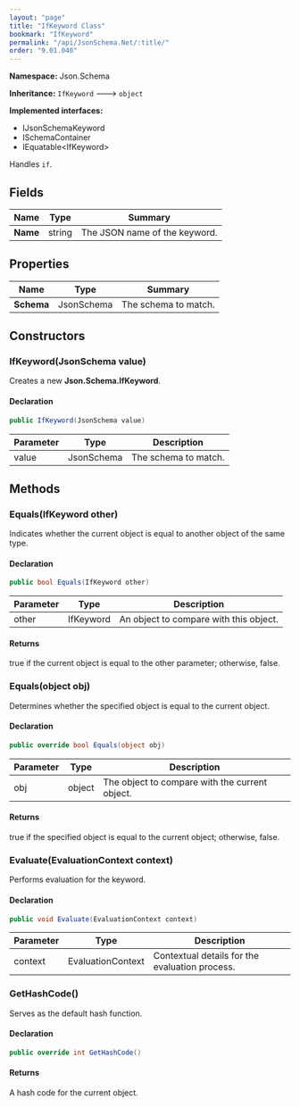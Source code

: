 ```yaml
---
layout: "page"
title: "IfKeyword Class"
bookmark: "IfKeyword"
permalink: "/api/JsonSchema.Net/:title/"
order: "9.01.040"
---
```

**Namespace:** Json.Schema

**Inheritance:**
`IfKeyword`
 🡒 
`object`

**Implemented interfaces:**

- IJsonSchemaKeyword
- ISchemaContainer
- IEquatable\<IfKeyword\>

Handles `if`.

## Fields

| Name | Type | Summary |
|---|---|---|
| **Name** | string | The JSON name of the keyword. |

## Properties

| Name | Type | Summary |
|---|---|---|
| **Schema** | JsonSchema | The schema to match. |

## Constructors

### IfKeyword(JsonSchema value)

Creates a new **Json.Schema.IfKeyword**.

#### Declaration

```c#
public IfKeyword(JsonSchema value)
```

| Parameter | Type | Description |
|---|---|---|
| value | JsonSchema | The schema to match. |


## Methods

### Equals(IfKeyword other)

Indicates whether the current object is equal to another object of the same type.

#### Declaration

```c#
public bool Equals(IfKeyword other)
```

| Parameter | Type | Description |
|---|---|---|
| other | IfKeyword | An object to compare with this object. |


#### Returns

true if the current object is equal to the <paramref name="other">other</paramref> parameter; otherwise, false.

### Equals(object obj)

Determines whether the specified object is equal to the current object.

#### Declaration

```c#
public override bool Equals(object obj)
```

| Parameter | Type | Description |
|---|---|---|
| obj | object | The object to compare with the current object. |


#### Returns

true if the specified object  is equal to the current object; otherwise, false.

### Evaluate(EvaluationContext context)

Performs evaluation for the keyword.

#### Declaration

```c#
public void Evaluate(EvaluationContext context)
```

| Parameter | Type | Description |
|---|---|---|
| context | EvaluationContext | Contextual details for the evaluation process. |


### GetHashCode()

Serves as the default hash function.

#### Declaration

```c#
public override int GetHashCode()
```


#### Returns

A hash code for the current object.

